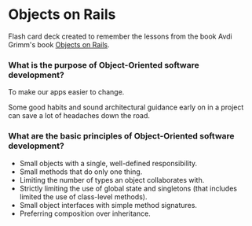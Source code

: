 # Objects on Rails

Flash card deck created to remember the lessons from the book Avdi Grimm's book [Objects on Rails](http://objectsonrails.com/).

### What is the purpose of Object-Oriented software development?

To make our apps easier to change.

Some good habits and sound architectural guidance early on in a project can save a lot of headaches down the road.

### What are the basic principles of Object-Oriented software development?

- Small objects with a single, well-defined responsibility.
- Small methods that do only one thing.
- Limiting the number of types an object collaborates with.
- Strictly limiting the use of global state and singletons (that includes limited the use of class-level methods).
- Small object interfaces with simple method signatures.
- Preferring composition over inheritance.